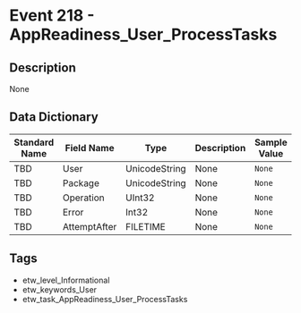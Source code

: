 # Event 218 - AppReadiness_User_ProcessTasks

## Description
None

## Data Dictionary
|Standard Name|Field Name|Type|Description|Sample Value|
|---|---|---|---|---|
|TBD|User|UnicodeString|None|`None`|
|TBD|Package|UnicodeString|None|`None`|
|TBD|Operation|UInt32|None|`None`|
|TBD|Error|Int32|None|`None`|
|TBD|AttemptAfter|FILETIME|None|`None`|

## Tags
* etw_level_Informational
* etw_keywords_User
* etw_task_AppReadiness_User_ProcessTasks